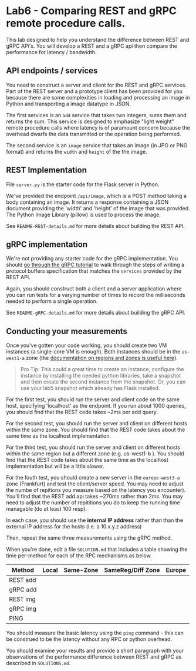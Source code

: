 # Lab6 - Comparing REST and gRPC remote procedure calls.
This lab designed to help you understand the difference between REST and gRPC APi's. You will develop a REST and a gRPC api then compare the performance for latency / bandwidth.

## API endpoints / services

You need to construct a server and client for the REST and gRPC services. Part of the REST server and a prototype client has been provided for you because there are some complexities in loading and processing an image in Python and transporting a image datatype in JSON.

The first services is an `add` service that takes two integers, sums them and returns the sum. This service is designed to emphasize "light weight" remote procedure calls where latency is of paramount concern because the overhead dwarfs the data transmitted or the operation being performed.

The second service is an `image` service that takes an image (in JPG or PNG format) and returns the `width` and `height` of the the image.

## REST Implementation

File `server.py` is the starter code for the Flask server in Python. 

We've provided the endpoint `/api/image`, which is a POST method taking a body containing an image. It returns a response containing a JSON document providing the 'width' and 'height' of the image that was provided. The Python Image Library (pillow) is used to process the image.

See `README-REST-details.md` for more details about building the REST API.

## gRPC implementation

We're not providing any starter code for the gRPC implementation. You should [go through the gRPC tutorial](https://grpc.io/docs/tutorials/basic/python/) to walk through the steps of writing a protocol buffers specification that matches the `services` provided by the REST API.

Again, you should construct both a client and a server application where you can run tests for a varying number of times to record the milliseconds needed to perform a single operation.

See `README-gRPC-details.md` for more details about building the gRPC API.

## Conducting your measurements

Once you've gotten your code working, you should create two VM instances (a single-core VM is enough). Both instances should be in the `us-west1-a` zone (the [documentation on regions and zones is useful here](https://cloud.google.com/compute/docs/regions-zones/#zones_and_clusters)).

> Pro Tip:
> This could a great time to create an instance, configure the instance by installing the needed python libraries, take a snapshot and then create the second instance from the snapshot. Or, you can use your lab5 snapshot which already has Flask installed.


For the first test, you should run the server and client code on the same host, specifying 'localhost' as the endpoint. If you run about 1000 queries, you should find that the REST code takes ~2ms per add query.

For the second test, you should run the server and client on different hosts within the same zone. You should find that the REST code takes about the same time as the localhost implementation.

For the third test, you should run the server and client on different hosts within the same region but a different zone (e.g. us-west1-b ). You should find that the REST code takes about the same time as the localhost implementation but will be a little slower.

For the fouth test, you should create a new server in the `europe-west3-a` zone (Frankfurt) and test the client/server speed. You may need to adjust the numbe of repitions you measure based on the latency you encounter). You'll find that the REST add api takes ~270ms rather than 2ms. You may need to adjust the number of repititions you do to keep the running time managable (do at least 100 resp).

In each case, you should use the **internal IP address** rather than than the external IP address for the hosts (i.e. a 10.x.y.z address)

Then, repeat the same three measurements using the gRPC method.

When you're done, edit a file `SOLUTION.md` that includes a table showing the time per-method for each of the RPC mechanisms as below.


|  Method 	| Local  	| Same-Zone  	|  SameReg/Diff Zone 	| Europe |
|---------- |---------- |-------------- |-----------------------|--------|
|   REST add	|   	|   	|  	|
|   gRPC add	|   	|   	|    	|
|   REST img	|   	|   	|   	|
|   gRPC img	|       |   	|   	|
|   PING        |       |      |       |
You should measure the basic latency  using the `ping` command - this can be construed to be the latency without any RPC or python overhead.

You should examine your results and provide a short paragraph with your observations of the performance difference between REST and gRPC as described in `SOLUTIONS.md`.
